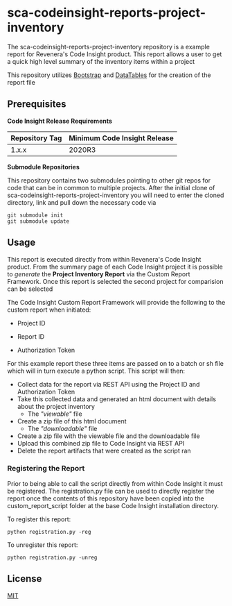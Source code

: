 # sca-codeinsight-reports-project-inventory

The sca-codeinsight-reports-project-inventory repository is a example report for Revenera's Code Insight product. This report allows a user to get a quick high level summary of the inventory items within a project

This repository utilizes [Bootstrap](https://getbootstrap.com/) and [DataTables](https://datatables.net/) for the creation of the report file
 

## Prerequisites

 **Code Insight Release Requirements**
  
|Repository Tag|Minimum Code Insight Release  |
|--|--|
|1.x.x |2020R3  |


**Submodule Repositories**

This repository contains two submodules pointing to other git repos for code that can be in common to multiple projects. After the initial clone of sca-codeinsight-reports-project-inventory you will need to enter the cloned directory, link and pull down the necessary code via

    git submodule init
    git submodule update

  

  

## Usage

  

  

This report is executed directly from within Revenera's Code Insight product. From the summary page of each Code Insight project it is possible to *generate* the **Project Inventory Report** via the Custom Report Framework. Once this report is selected the second project for comparision can be selected

  

  

The Code Insight Custom Report Framework will provide the following to the custom report when initiated:

  

  

- Project ID

  

- Report ID

  

- Authorization Token

  

  

For this example report these three items are passed on to a batch or sh file which will in turn execute a python script. This script will then:

- Collect data for the report via REST API using the Project ID and Authorization Token
- Take this collected data and generated an html document with details about the project inventory
	- The *"viewable"* file   
 - Create a zip file of this html document
	  - The *"downloadable"* file
  - Create a zip file with the viewable file and the downloadable file
- Upload this combined zip file to Code Insight via REST API
- Delete the report artifacts that were created as the script ran

### Registering the Report

  

  

Prior to being able to call the script directly from within Code Insight it must be registered. The registration.py file can be used to directly register the report once the contents of this repository have been copied into the custom_report_script folder at the base Code Insight installation directory.

  

  

To register this report:

  

    python registration.py -reg

  

  

To unregister this report:

    python registration.py -unreg



  

  

## License

  

  

[MIT](LICENSE.TXT)